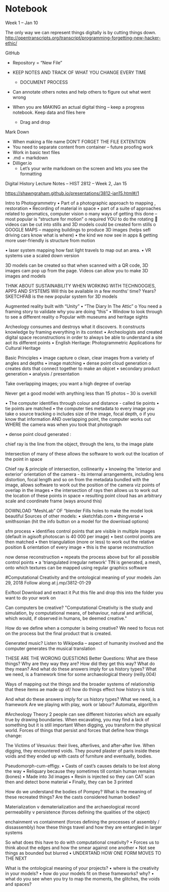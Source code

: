 # Notebook

Week 1 – Jan 10

The only way we can represent things digitally is by cutting things down.
http://opentranscripts.org/transcript/programming-forgetting-new-hacker-ethic/

GitHub 
-	Repository = “New File”
-	KEEP NOTES AND TRACK OF WHAT YOU CHANGE EVERY TIME
    -	DOCUMENT PROCESS
- Can annotate others notes and help others to figure out what went wrong

-	When you are MAKING an actual digital thing – keep a progress notebook. Keep data and files here 
    -	Drag and drop 

Mark Down
-	When making a file name DON’T FORGET THE FILE EXTENTION 
-	You need to separate content from container – future proofing work
-	Work in basic text files
-	.md = markdown 
-	Dilliger.io
    -	Let’s your write markdown on the screen and lets you see the formatting 
    
    
 Digital History Lecture Notes – HIST 2812 – Week 2, Jan 15

https://shawngraham.github.io/presentations/3812-jan15.html#/1

Intro to Photogrammetry
•	Part of a photographic approach to mapping , restoration
•	Recording of material in space 
•	part of a suite of approaches related to geomatics, computer vision
o	many ways of getting this done – most popular is “structure for motion”
o	required YOU to do the rotating 
	videos can be cut into stills and 3D models could be created form stills 
o	GOOGLE MAPS – mapping buildings to produce 3D images (helps sefl driving cars know what is where)
•	the kind we now see in apps & getting more user-friendly is structure from motion 

 
•	laser system mapping how fast light travels to map out an area. 
•	VR systems use a scaled down version 
 

3D models can be created so that when scanned with a QR code, 3D images cam pop up from the page.
Videos can allow you to make 3D images and models  

THNK ABOUT SUSTAINABILITY WHEN WORKING WITH TECHNOOGIES, APPS AND SYSTEMS
	Will this be available in a few months’ time? Years?
SKETCHFAB is the new popular system for 3D models 

Augmented reality built with “Unity”
•	“The Diary In The Attic”
o	You need a framing story to validate why you are doing “this”
•	Window to look through to see a different reality
o	Popular with museums and heritage sights 

Archeology consumes and destroys what it discovers. It constructs knowledge by framing everything in its context
•	Archeologists and created digital space reconstructions in order to always be able to understand a site aot its different points
•	English Heritage: Photogrammetric Applications for Cultural Heritage

Basic Principles
•	image capture
o	clean, clear images from a variety of angles and depths
•	image matching
•	dense point cloud generation
o	creates dots that connect together to make an objcet
•	secondary product generation
•	analysis / presentation

 

Take overlapping images; you want a high degree of overlap
 
Never get a good model with anything less than 15 photos – 30 is overkill

 
•	The computer identifies through colour and distance -  called tie points 
•	tie points are matched
•	the computer ties metadata to every image you take 
o	source tracking
o	includes size of the image, focal depth, 
o	if you know that information AND overlapping point, the computer works out WHERE the camera was when you took that photograph

•	dense point cloud generated :
 
chief ray is the line from the object, through the lens, to the image plate
 
Intersection of many of these allows the software to work out the location of the point in space
 

Chief ray & principle of intersection, collinearity
•	knowing the 'interior and exterior' orientation of the camera - its internal arrangements, including lens distortion, focal length and so on from the metadata bundled with the image, allows software to work out the position of the camera viz points of overlap in the images
•	the intersection of rays then allows us to work out the location of these points in space
•	resulting point cloud has an arbitrary scale and coordinate frame (ways around this)

DOWNLOAD “MeshLab” OF “blender
Fills holes to make the model look beautiful 
Sources of other models:
•	sketchfab.com
•	thingverse
•	smithsonian (hit the info button on a model for the download options)

sfm process
•	identifies control points that are visible in multiple images (default in agisoft photoscan is 40 000 per image)
•	best control points are then matched
•	then triangulation (more or less) to work out the relative position & orientation of every image
•	this is the sparse reconstruction

now dense reconstruction
•	repeats the process above but for all possible control points
•	a 'triangulated irregular network' TIN is generated, a mesh, onto which textures can be mapped using regular graphics software


#Computational Creativity and the ontological meaning of your models
Jan 29, 2018
Follow along at  j.mp/3812-01-29

Exiftool
Download and extract it
Put this file and drop this into the folder you want to do your work on 

Can computers be creative?
"Computational Creativity is the study and simulation, by computational means, of behaviour, natural and artificial, which would, if observed in humans, be deemed creative."

How do we define when a computer is being creative?
We need to focus not on the process but the final product that is created.

Generated music?
Listen to Wikipedia – aspect of humanity involved and the computer generates the musical translation 

THESE ARE THE WORONG QUESTIONS
Better Questions:
What are these things? Why are they way they are? How did they get this way? What do they mean?
And what do these answers imply for us history types? What we need, is a framework time for some archaeological theory (reilly.004)

Ways of mapping out the things and the broader systems of relationship that these items ae made up of/ how do things effect how history is told.

And what do these answers imply for us history types? What we need, is a framework
Are we playing with play, work or labour? Automata, algorithm 

#Archeology Theory
 2 people can see different histories which are equally true by drawing boundaries. 
When excavating, you may find a lack of something but it is still important 
When digging, you transform the physical world. 
Forces of things that persist and forces that define how things change:
 
 



The Victims of Vesuvius: their lives, afterlives, and after-after live.
When digging, they encountered voids. They poured plaster of paris inside these voids and they ended up with casts of furniture and eventually, bodies. 

Pseudomorph-cum-effigy.
•	Casts of cast’s causes details to be lost along the way 
•	Reliquary because they sometimes till contain human remains (bones)
•	Made into 3d images
•	Resin is injected so they can CAT scan then and detect bone material
•	Finally, they can be 3 printed 
	
How do we understand the bodies of Pompey? What is the meaning of these recreated things? Are the casts considered human bodies?

Materialization v dematerialization and the archaeological record
permeability v persistence (forces defining the qualities of the object)

enchainment vs containment  (forces defining the processes of assembly / dissassembly)
how these things travel and how they are entangled in larger systems 

 
 



So what does this have to do with computational creativity?
•	Forces us to think about the edges and how the smear against one another
•	Not see things as bounded but blurred
•	UNDERTAND HOW ONE FORM MOVES TO THE NEXT 

What is the ontological meaning of your projects?
•	where is the creativity in your models?
•	how do your models fit on these frameworks? why?
•	what do you see when you try to map the moments, the glitches, the voids and spaces?

